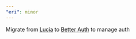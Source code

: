 ```yaml
---
"eri": minor
---
```


Migrate from [Lucia](https://lucia-auth.com/) to [Better Auth](https://www.better-auth.com/) to manage auth
